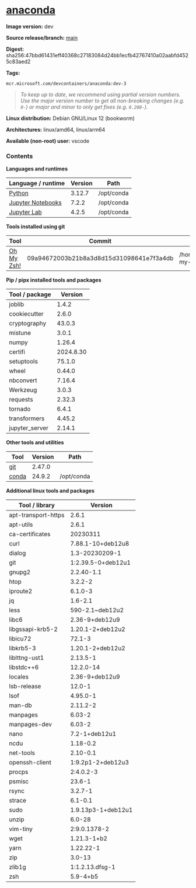 # [anaconda](https://github.com/devcontainers/images/tree/main/src/anaconda)

**Image version:** dev

**Source release/branch:** [main](https://github.com/devcontainers/images/tree/main/src/anaconda)

**Digest:** sha256:47bbd61431eff40368c27183084d24bb1ecfb42767410a02aabfd4525c83aed2

**Tags:**
```
mcr.microsoft.com/devcontainers/anaconda:dev-3
```
> *To keep up to date, we recommend using partial version numbers. Use the major version number to get all non-breaking changes (e.g. `0-`) or major and minor to only get fixes (e.g. `0.200-`).*

**Linux distribution:** Debian GNU/Linux 12 (bookworm)

**Architectures:** linux/amd64, linux/arm64

**Available (non-root) user:** vscode

### Contents
**Languages and runtimes**

| Language / runtime | Version | Path |
|--------------------|---------|------|
| [Python](https://www.python.org/) | 3.12.7 | /opt/conda |
| [Jupyter Notebooks](https://jupyter.org/) | 7.2.2 | /opt/conda |
| [Jupyter Lab](https://jupyter.org/) | 4.2.5 | /opt/conda |

**Tools installed using git**

| Tool | Commit | Path |
|------|--------|------|
| [Oh My Zsh!](https://github.com/ohmyzsh/ohmyzsh) | 09a94672003b21b8a3d8d15d31098641e7f3a4db | /home/vscode/.oh-my-zsh |

**Pip / pipx installed tools and packages**

| Tool / package | Version |
|----------------|---------|
| joblib | 1.4.2 |
| cookiecutter | 2.6.0 |
| cryptography | 43.0.3 |
| mistune | 3.0.1 |
| numpy | 1.26.4 |
| certifi | 2024.8.30 |
| setuptools | 75.1.0 |
| wheel | 0.44.0 |
| nbconvert | 7.16.4 |
| Werkzeug | 3.0.3 |
| requests | 2.32.3 |
| tornado | 6.4.1 |
| transformers | 4.45.2 |
| jupyter_server | 2.14.1 |

**Other tools and utilities**

| Tool | Version | Path |
|------|---------|------|
| [git](https://github.com/git/git) | 2.47.0 | 
| [conda](https://github.com/conda/conda) | 24.9.2 | /opt/conda |

**Additional linux tools and packages**

| Tool / library | Version |
|----------------|---------|
| apt-transport-https | 2.6.1 |
| apt-utils | 2.6.1 |
| ca-certificates | 20230311 |
| curl | 7.88.1-10+deb12u8 |
| dialog | 1.3-20230209-1 |
| git | 1:2.39.5-0+deb12u1 |
| gnupg2 | 2.2.40-1.1 |
| htop | 3.2.2-2 |
| iproute2 | 6.1.0-3 |
| jq | 1.6-2.1 |
| less | 590-2.1~deb12u2 |
| libc6 | 2.36-9+deb12u9 |
| libgssapi-krb5-2 | 1.20.1-2+deb12u2 |
| libicu72 | 72.1-3 |
| libkrb5-3 | 1.20.1-2+deb12u2 |
| liblttng-ust1 | 2.13.5-1 |
| libstdc++6 | 12.2.0-14 |
| locales | 2.36-9+deb12u9 |
| lsb-release | 12.0-1 |
| lsof | 4.95.0-1 |
| man-db | 2.11.2-2 |
| manpages | 6.03-2 |
| manpages-dev | 6.03-2 |
| nano | 7.2-1+deb12u1 |
| ncdu | 1.18-0.2 |
| net-tools | 2.10-0.1 |
| openssh-client | 1:9.2p1-2+deb12u3 |
| procps | 2:4.0.2-3 |
| psmisc | 23.6-1 |
| rsync | 3.2.7-1 |
| strace | 6.1-0.1 |
| sudo | 1.9.13p3-1+deb12u1 |
| unzip | 6.0-28 |
| vim-tiny | 2:9.0.1378-2 |
| wget | 1.21.3-1+b2 |
| yarn | 1.22.22-1 |
| zip | 3.0-13 |
| zlib1g | 1:1.2.13.dfsg-1 |
| zsh | 5.9-4+b5 |

